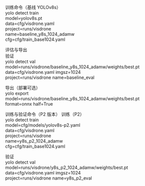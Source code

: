 训练命令（基线 YOLOv8s）  
yolo detect train \
  model=yolov8s.pt \
  data=cfg/visdrone.yaml \
  project=runs/visdrone \
  name=baseline_y8s_1024_adamw \
  cfg=cfg/train_base1024.yaml  

评估与导出  
验证  
yolo detect val \
  model=runs/visdrone/baseline_y8s_1024_adamw/weights/best.pt \
  data=cfg/visdrone.yaml imgsz=1024 \
  project=runs/visdrone name=baseline_eval

导出（部署可选）  
yolo export model=runs/visdrone/baseline_y8s_1024_adamw/weights/best.pt format=onnx half=True

训练与验证命令（P2 版本）
训练（P2）  
yolo detect train \
  model=cfg/models/yolov8s-p2.yaml \
  data=cfg/visdrone.yaml \
  project=runs/visdrone \
  name=y8s_p2_1024_adamw \
  cfg=cfg/train_base1024.yaml

验证  
yolo detect val \
  model=runs/visdrone/y8s_p2_1024_adamw/weights/best.pt \
  data=cfg/visdrone.yaml imgsz=1024 \
  project=runs/visdrone name=y8s_p2_eval